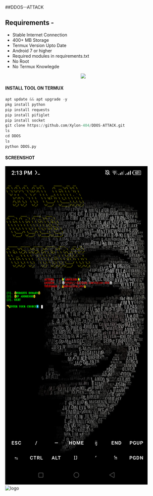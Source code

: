 ##DDOS--ATTACK

## Requirements - 
- Stable Internet Connection
- 400+ MB Storage
- Termux Version Upto Date
- Android 7 or higher
- Required modules in requirements.txt
- No Root
- No Termux Knowlegde

<p align="center"><img src="https://user-images.githubusercontent.com/88341460/189536974-e0965a1d-3cc8-4507-a4c8-77aaa778a5c1.gif"></p>

#### INSTALL TOOL ON TERMUX
```python
apt update && apt upgrade -y
pkg install python
pip install requests
pip install pifiglet
pip install socket
git clone https://github.com/Xylon-404/DDOS-ATTACK.git
ls
cd DDOS
ls
python DDOS.py
```



#### SCREENSHOT
![logo](https://github.com/Xylon-404/PIC/blob/main/Screenshot_20240707-141328.png)
![logo](https://giphy.com/explore/cyber-attack)
